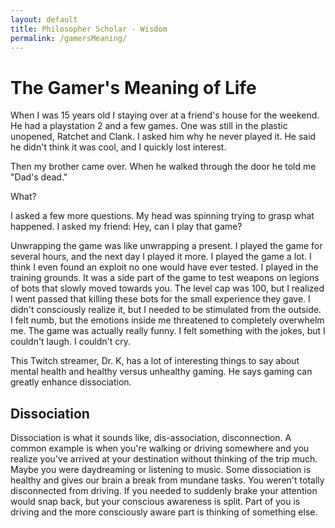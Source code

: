 ```yaml
---
layout: default
title: Philosopher Scholar - Wisdom
permalink: /gamersMeaning/
---
```


# The Gamer's Meaning of Life

When I was 15 years old I staying over at a friend's house for the weekend. He had a playstation 2 and a few games. One was still in the plastic unopened, Ratchet and Clank. I asked him why he never played it. He said he didn't think it was cool, and I quickly lost interest. 

Then my brother came over. When he walked through the door he told me "Dad's dead." 

What? 

I asked a few more questions. My head was spinning trying to grasp what happened. I asked my friend: Hey, can I play that game?

Unwrapping the game was like unwrapping a present. I played the game for several hours, and the next day I played it more. I played the game a lot. I think I even found an exploit no one would have ever tested. I played in the training grounds. It was a side part of the game to test weapons on legions of bots that slowly moved towards you. The level cap was 100, but I realized I went passed that killing these bots for the small experience they gave. I didn't consciously realize it, but I needed to be stimulated from the outside. I felt numb, but the emotions inside me threatened to completely overwhelm me. The game was actually really funny. I felt something with the jokes, but I couldn't laugh. I couldn't cry.

This Twitch streamer, Dr. K, has a lot of interesting things to say about mental health and healthy versus unhealthy gaming. He says gaming can greatly enhance dissociation. 

## Dissociation

Dissociation is what it sounds like, dis-association, disconnection. A common example is when you're walking or driving somewhere and you realize you've arrived at your destination without thinking of the trip much. Maybe you were daydreaming or listening to music. Some dissociation is healthy and gives our brain a break from mundane tasks. You weren't totally disconnected from driving. If you needed to suddenly brake your attention would snap back, but your conscious awareness is split. Part of you is driving and the more consciously aware part is thinking of something else. 
